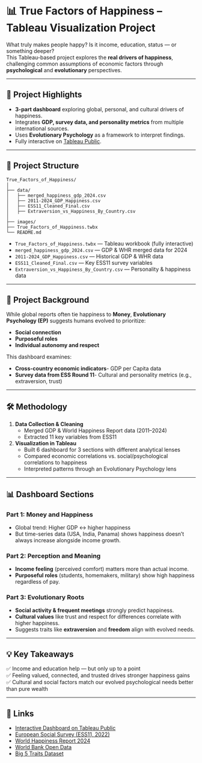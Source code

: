 # 📊 True Factors of Happiness – Tableau Visualization Project

What truly makes people happy? Is it income, education, status — or something deeper?  
This Tableau-based project explores the **real drivers of happiness**, challenging common assumptions of economic factors through **psychological** and **evolutionary** perspectives.

---

## 📌 Project Highlights
- **3-part dashboard** exploring global, personal, and cultural drivers of happiness.
- Integrates **GDP, survey data, and personality metrics** from multiple international sources.
- Uses **Evolutionary Psychology** as a framework to interpret findings.
- Fully interactive on [Tableau Public](https://public.tableau.com/app/profile/weongyu.jeon/viz/TrueFactorsofHappiness/Page1).

---

## 📂 Project Structure
```
True_Factors_of_Happiness/
│
├── data/
│   ├── merged_happiness_gdp_2024.csv
│   ├── 2011-2024_GDP_Happiness.csv
│   ├── ESS11_Cleaned_Final.csv
│   ├── Extraversion_vs_Happiness_By_Country.csv
│
├── images/
├── True_Factors_of_Happiness.twbx
└── README.md
```

- `True_Factors_of_Happiness.twbx` — Tableau workbook (fully interactive)
- `merged_happiness_gdp_2024.csv` — GDP & WHR merged data for 2024
- `2011-2024_GDP_Happiness.csv` — Historical GDP & WHR data
- `ESS11_Cleaned_Final.csv` — Key ESS11 survey variables
- `Extraversion_vs_Happiness_By_Country.csv` — Personality & happiness data

---

## 🧠 Project Background
While global reports often tie happiness to **Money**, **Evolutionary Psychology (EP)** suggests humans evolved to prioritize:
- **Social connection**
- **Purposeful roles**
- **Individual autonomy and respect**

This dashboard examines:
- **Cross-country economic indicators**- GDP per Capita data
- **Survey data from ESS Round 11**- Cultural and personality metrics (e.g., extraversion, trust)

---

## 🛠️ Methodology
1. **Data Collection & Cleaning**
   - Merged GDP & World Happiness Report data (2011–2024)
   - Extracted 11 key variables from ESS11
2. **Visualization in Tableau**
   - Built 6 dashboard for 3 sections with different analytical lenses
   - Compared economic correlations vs. social/psychological correlations to happiness
   - Interpreted patterns through an Evolutionary Psychology lens

---

## 📊 Dashboard Sections
### **Part 1: Money and Happiness**
- Global trend: Higher GDP ↔ higher happiness  
- But time-series data (USA, India, Panama) shows happiness doesn’t always increase alongside income growth.

### **Part 2: Perception and Meaning**
- **Income feeling** (perceived comfort) matters more than actual income.
- **Purposeful roles** (students, homemakers, military) show high happiness regardless of pay.

### **Part 3: Evolutionary Roots**
- **Social activity & frequent meetings** strongly predict happiness.
- **Cultural values** like trust and respect for differences correlate with higher happiness.
- Suggests traits like **extraversion** and **freedom** align with evolved needs.

---

## 💡 Key Takeaways
✅ Income and education help — but only up to a point  
✅ Feeling valued, connected, and trusted drives stronger happiness gains  
✅ Cultural and social factors match our evolved psychological needs better than pure wealth


---

## 🔗 Links
- [Interactive Dashboard on Tableau Public](https://public.tableau.com/app/profile/weongyu.jeon/viz/TrueFactorsofHappiness/Page1)  
- [European Social Survey (ESS11, 2022)](https://europeansocialsurvey.org/news/article/third-round-11-data-release-published)  
- [World Happiness Report 2024](https://www.worldhappiness.report/data-sharing/)  
- [World Bank Open Data](https://data.worldbank.org/indicator/NY.GDP.PCAP.CD?)  
- [Big 5 Traits Dataset](https://github.com/automoto/big-five-data?utm)

